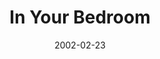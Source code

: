 ---
layout: music 
title: "In Your Bedroom"
series: "The Clue Phone Is Ringing"
date: 2002-02-23 
description: "Examine those subtle little hints that the clue phone gives us that signal an area in which we need to grow.  "
audio: "http://www.crossroads.net/audio/2002/The%20Clue%20Phone%20Is%20Ringing/TCPIR_01_02-24-02_In_Your_Bedroom.mp3"
audio-duration: "38:42"
src: "http://www.crossroads.net/players/media/mediumHz/DefaultVideoImage.jpg"
---